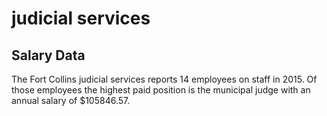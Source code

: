 judicial services
================

Salary Data
-----------

The Fort Collins judicial services reports 14 employees on staff in 2015. Of those employees the highest paid position is the municipal judge with an annual salary of $105846.57.

